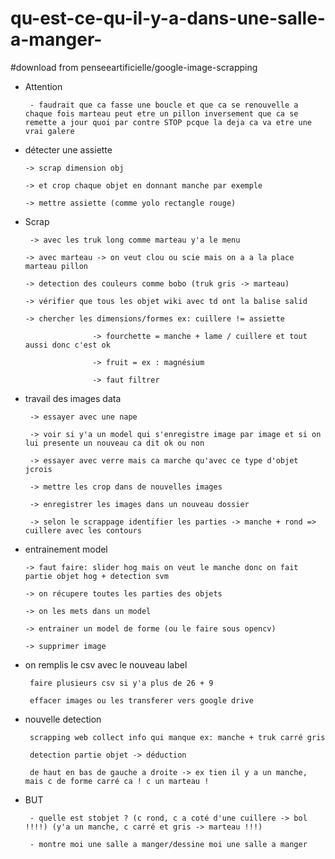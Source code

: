 # qu-est-ce-qu-il-y-a-dans-une-salle-a-manger-

#download from penseeartificielle/google-image-scrapping

-   Attention

         - faudrait que ca fasse une boucle et que ca se renouvelle a chaque fois marteau peut etre un pillon inversement que ca se remette a jour quoi par contre STOP pcque la deja ca va etre une vrai galere


 -   détecter une assiette

         -> scrap dimension obj
         
         -> et crop chaque objet en donnant manche par exemple
         
         -> mettre assiette (comme yolo rectangle rouge)

  - Scrap
  
  
         -> avec les truk long comme marteau y'a le menu
        
        -> avec marteau -> on veut clou ou scie mais on a a la place marteau pillon
       
        -> detection des couleurs comme bobo (truk gris -> marteau)
      
        -> vérifier que tous les objet wiki avec td ont la balise salid 
        
        -> chercher les dimensions/formes ex: cuillere != assiette
        
                       -> fourchette = manche + lame / cuillere et tout aussi donc c'est ok
                       
                       -> fruit = ex : magnésium 

                       -> faut filtrer
   
   
   
 - travail des images data 
 
        -> essayer avec une nape
    
        -> voir si y'a un model qui s'enregistre image par image et si on lui presente un nouveau ca dit ok ou non
        
        -> essayer avec verre mais ca marche qu'avec ce type d'objet jcrois
        
        -> mettre les crop dans de nouvelles images
        
        -> enregistrer les images dans un nouveau dossier
        
        -> selon le scrappage identifier les parties -> manche + rond => cuillere avec les contours
        
        
        
 -  entrainement model
 
        -> faut faire: slider hog mais on veut le manche donc on fait partie objet hog + detection svm
 
        -> on récupere toutes les parties des objets
        
        -> on les mets dans un model

        -> entrainer un model de forme (ou le faire sous opencv)
       
        -> supprimer image


 - on remplis le csv avec le nouveau label
  
        faire plusieurs csv si y'a plus de 26 + 9
 
        effacer images ou les transferer vers google drive
 
 
 - nouvelle detection
 
        scrapping web collect info qui manque ex: manche + truk carré gris
        
        detection partie objet -> déduction
 
        de haut en bas de gauche a droite -> ex tien il y a un manche, mais c de forme carré ca ! c un marteau !
        
 
 - BUT
 
        - quelle est stobjet ? (c rond, c a coté d'une cuillere -> bol !!!!) (y'a un manche, c carré et gris -> marteau !!!)
             
        - montre moi une salle a manger/dessine moi une salle a manger
